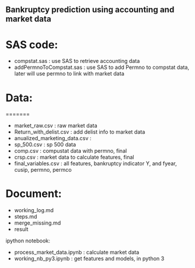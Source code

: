 ## Bankruptcy prediction using accounting and market data

SAS code:
==========
- compstat.sas : use SAS to retrieve accounting data
- addPermnoToCompstat.sas : use SAS to add Permno to compstat data, later will use permno to link with market data


Data:
=========
=======
- market_raw.csv : raw market data     
- Return_with_delist.csv : add delist info to market data      
- anualized_marketing_data.csv :
- sp_500.csv : sp 500 data     
- comp.csv : compustat data with permno, final   
- crsp.csv : market data to calculate features, final  
- final_variables.csv : all features, bankruptcy indicator Y, and fyear, cusip, permno, permco

Document:
=========
- working_log.md
- steps.md
- merge_missing.md
- result

ipython notebook:
- process_market_data.ipynb : calculate market data     
- working_nb_py3.ipynb : get features and models, in python 3        
